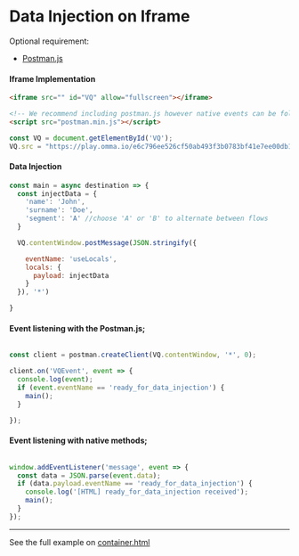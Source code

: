 # Data Injection on Iframe

Optional requirement:
- [Postman.js](https://github.com/signalive/postman.js)

#### Iframe Implementation

```html
<iframe src="" id="VQ" allow="fullscreen"></iframe>

<!-- We recommend including postman.js however native events can be followed too -->
<script src="postman.min.js"></script>
```


```js
const VQ = document.getElementById('VQ');
VQ.src = "https://play.omma.io/e6c796ee526cf50ab493f3b0783bf41e7ee00db14618dc79c544918ce0dbe4e5/index.html?ts=" + Date.now();
```

#### Data Injection
```js
const main = async destination => {
  const injectData = {
    'name': 'John',
    'surname': 'Doe',
    'segment': 'A' //choose 'A' or 'B' to alternate between flows
  }

  VQ.contentWindow.postMessage(JSON.stringify({

    eventName: 'useLocals',
    locals: {
      payload: injectData
    }
  }), '*')

}
```


#### Event listening with the Postman.js;


```js

const client = postman.createClient(VQ.contentWindow, '*', 0);

client.on('VQEvent', event => {
  console.log(event);
  if (event.eventName == 'ready_for_data_injection') {
    main();
  }

});
```
#### Event listening with native methods;

```js

window.addEventListener('message', event => {
  const data = JSON.parse(event.data);
  if (data.payload.eventName == 'ready_for_data_injection') {
    console.log('[HTML] ready_for_data_injection received');
    main();
  }
});

```

---

See the full example on [container.html](./container.html)